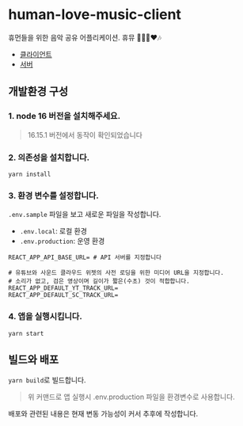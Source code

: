 # human-love-music-client

휴먼들을 위한 음악 공유 어플리케이션. 휴뮤 🧑‍🤝‍🧑❤️🎶

- [클라이언트](https://github.com/humanscape/human-love-music-client)
- [서버](https://github.com/humanscape/human-love-music-server)

## 개발환경 구성

### 1. node 16 버전을 설치해주세요.

> 16.15.1 버전에서 동작이 확인되었습니다

### 2. 의존성을 설치합니다.

```
yarn install
```

### 3. 환경 변수를 설정합니다.

`.env.sample` 파일을 보고 새로운 파일을 작성합니다.

- `.env.local`: 로컬 환경
- `.env.production`: 운영 환경

```
REACT_APP_API_BASE_URL= # API 서버를 지정합니다

# 유튜브와 사운드 클라우드 위젯의 사전 로딩을 위한 미디어 URL을 지정합니다.
# 소리가 없고, 검은 영상이며 길이가 짧은(수초) 것이 적합합니다.
REACT_APP_DEFAULT_YT_TRACK_URL=
REACT_APP_DEFAULT_SC_TRACK_URL=
```

### 4. 앱을 실행시킵니다.

```
yarn start
```

## 빌드와 배포

`yarn build`로 빌드합니다.

> 위 커맨드로 앱 실행시 .env.production 파일을 환경변수로 사용합니다.

배포와 관련된 내용은 현재 변동 가능성이 커서 추후에 작성합니다.
